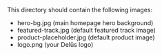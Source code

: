 This directory should contain the following images:
- hero-bg.jpg (main homepage hero background)
- featured-track.jpg (default featured track image)
- product-placeholder.jpg (default product image)
- logo.png (your Delüs logo) 